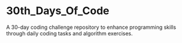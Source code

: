 # 30th_Days_Of_Code
A 30-day coding challenge repository to enhance programming skills through daily coding tasks and algorithm exercises.
